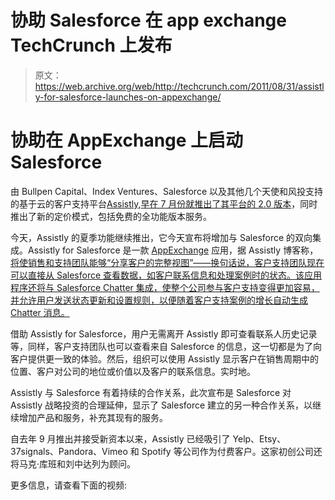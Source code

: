 # 协助 Salesforce 在 app exchange TechCrunch 上发布

> 原文：<https://web.archive.org/web/http://techcrunch.com/2011/08/31/assistly-for-salesforce-launches-on-appexchange/>

# 协助在 AppExchange 上启动 Salesforce

由 Bullpen Capital、Index Ventures、Salesforce 以及其他几个天使和风投支持的基于云的客户支持平台[Assistly](https://web.archive.org/web/20230204213155/http://www.assistly.com/),[早在 7 月份就推出了其平台的 2.0 版本](https://web.archive.org/web/20230204213155/https://techcrunch.com/2011/07/26/with-v2-0-assistly-brings-a-simple-pricing-model-rewards-and-a-bit-of-free-to-customer-service-software/)，同时推出了新的定价模式，包括免费的全功能版本服务。

今天，Assistly 的夏季功能继续推出，它今天宣布将增加与 Salesforce 的双向集成。Assistly for Salesforce 是一款 [AppExchange](https://web.archive.org/web/20230204213155/http://appexchange.salesforce.com/home) 应用，据 Assistly 博客称，[将使销售和支持团队能够“分享客户的完整视图”——换句话说，客户支持团队现在可以直接从 Salesforce 查看数据，如客户联系信息和处理案例时的状态。该应用程序还将与 Salesforce Chatter 集成，使整个公司参与客户支持变得更加容易，并允许用户发送状态更新和设置规则，以便随着客户支持案例的增长自动生成 Chatter 消息。](https://web.archive.org/web/20230204213155/http://www.assistly.com/blog/assistly-for-salesforce/)

借助 Assistly for Salesforce，用户无需离开 Assistly 即可查看联系人历史记录等，同样，客户支持团队也可以查看来自 Salesforce 的信息，这一切都是为了向客户提供更一致的体验。然后，组织可以使用 Assistly 显示客户在销售周期中的位置、客户对公司的地位或价值以及客户的联系信息。实时地。

Assistly 与 Salesforce 有着持续的合作关系，此次宣布是 Salesforce 对 Assistly 战略投资的合理延伸，显示了 Salesforce 建立的另一种合作关系，以继续增加产品和服务，补充其现有的服务。

自去年 9 月推出并接受新资本以来，Assistly 已经吸引了 Yelp、Etsy、37signals、Pandora、Vimeo 和 Spotify 等公司作为付费客户。这家初创公司还将马克·库班和刘中达列为顾问。

更多信息，请查看下面的视频: